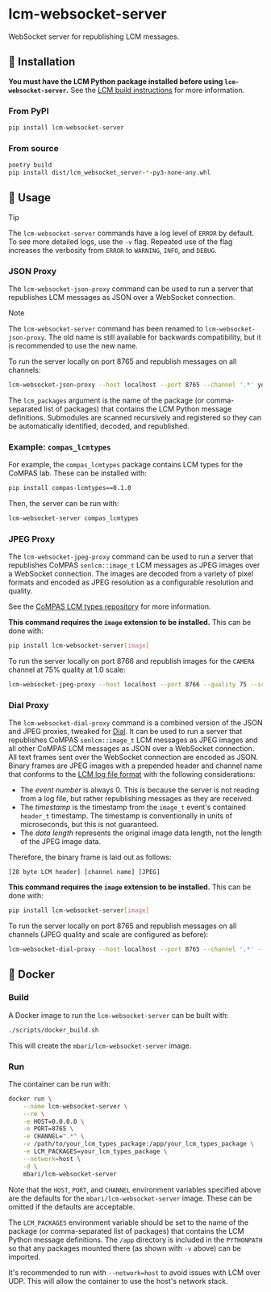 # lcm-websocket-server

WebSocket server for republishing LCM messages.

## :hammer: Installation

**You must have the LCM Python package installed before using `lcm-websocket-server`.** See the [LCM build instructions](http://lcm-proj.github.io/lcm/content/build-instructions.html) for more information.

### From PyPI

```bash
pip install lcm-websocket-server
```

### From source

```bash
poetry build
pip install dist/lcm_websocket_server-*-py3-none-any.whl
```

## :rocket: Usage

> [!TIP]
> The `lcm-websocket-server` commands have a log level of `ERROR` by default. To see more detailed logs, use the `-v` flag. Repeated use of the flag increases the verbosity from `ERROR` to `WARNING`, `INFO`, and `DEBUG`.


### JSON Proxy

The `lcm-websocket-json-proxy` command can be used to run a server that republishes LCM messages as JSON over a WebSocket connection. 

> [!NOTE]
> The `lcm-websocket-server` command has been renamed to `lcm-websocket-json-proxy`. The old name is still available for backwards compatibility, but it is recommended to use the new name.

To run the server locally on port 8765 and republish messages on all channels:
```bash
lcm-websocket-json-proxy --host localhost --port 8765 --channel '.*' your_lcm_types_packages
```

The `lcm_packages` argument is the name of the package (or comma-separated list of packages) that contains the LCM Python message definitions. Submodules are scanned recursively and registered so they can be automatically identified, decoded, and republished. 

### Example: `compas_lcmtypes`

For example, the `compas_lcmtypes` package contains LCM types for the CoMPAS lab. These can be installed with:
```bash
pip install compas-lcmtypes==0.1.0
```

Then, the server can be run with:
```bash
lcm-websocket-server compas_lcmtypes
```

### JPEG Proxy

The `lcm-websocket-jpeg-proxy` command can be used to run a server that republishes CoMPAS `senlcm::image_t` LCM messages as JPEG images over a WebSocket connection. The images are decoded from a variety of pixel formats and encoded as JPEG resolution as a configurable resolution and quality.

See the [CoMPAS LCM types repository](https://bitbucket.org/compas-sw/compas_lcmtypes) for more information.

**This command requires the `image` extension to be installed.** This can be done with:
```bash
pip install lcm-websocket-server[image]
```

To run the server locally on port 8766 and republish images for the `CAMERA` channel at 75% quality at 1.0 scale:
```bash
lcm-websocket-jpeg-proxy --host localhost --port 8766 --quality 75 --scale 1.0 --channel CAMERA
```

### Dial Proxy

The `lcm-websocket-dial-proxy` command is a combined version of the JSON and JPEG proxies, tweaked for [Dial](https://github.com/mbari-org/dial). It can be used to run a server that republishes CoMPAS `senlcm::image_t` LCM messages as JPEG images and all other CoMPAS LCM messages as JSON over a WebSocket connection. All text frames sent over the WebSocket connection are encoded as JSON. Binary frames are JPEG images with a prepended header and channel name that conforms to the [LCM log file format](http://lcm-proj.github.io/lcm/content/log-file-format.html) with the following considerations:
- The *event number* is always 0. This is because the server is not reading from a log file, but rather republishing messages as they are received.
- The *timestamp* is the timestamp from the `image_t` event's contained `header_t` timestamp. The timestamp is conventionally in units of microseconds, but this is not guaranteed.
- The *data length* represents the original image data length, not the length of the JPEG image data.

Therefore, the binary frame is laid out as follows:
```
[28 byte LCM header] [channel name] [JPEG]
```

**This command requires the `image` extension to be installed.** This can be done with:
```bash
pip install lcm-websocket-server[image]
```

To run the server locally on port 8765 and republish messages on all channels (JPEG quality and scale are configured as before):
```bash
lcm-websocket-dial-proxy --host localhost --port 8765 --channel '.*' --quality 75 --scale 1.0
```

## :whale: Docker

### Build

A Docker image to run the `lcm-websocket-server` can be built with:

```bash
./scripts/docker_build.sh
```

This will create the `mbari/lcm-websocket-server` image.

### Run

The container can be run with:

```bash
docker run \
    --name lcm-websocket-server \
    --rm \
    -e HOST=0.0.0.0 \
    -e PORT=8765 \
    -e CHANNEL=".*" \
    -v /path/to/your_lcm_types_package:/app/your_lcm_types_package \
    -e LCM_PACKAGES=your_lcm_types_package \
    --network=host \
    -d \
    mbari/lcm-websocket-server
```

Note that the `HOST`, `PORT`, and `CHANNEL` environment variables specified above are the defaults for the `mbari/lcm-websocket-server` image. These can be omitted if the defaults are acceptable.

The `LCM_PACKAGES` environment variable should be set to the name of the package (or comma-separated list of packages) that contains the LCM Python message definitions. The `/app` directory is included in the `PYTHONPATH` so that any packages mounted there (as shown with `-v` above) can be imported.

It's recommended to run with `--network=host` to avoid issues with LCM over UDP. This will allow the container to use the host's network stack.
